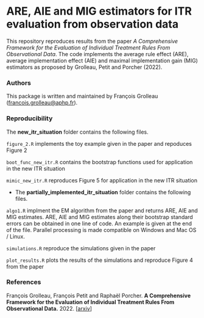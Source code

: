 # ARE, AIE and MIG estimators for ITR evaluation from observation data


This repository reproduces results from the paper *A Comprehensive Framework for the Evaluation of Individual Treatment Rules From Observational Data*.
The code implements the average rule effect (ARE), average implementation effect (AIE) and maximal implementation gain (MIG) 
estimators as proposed by Grolleau, Petit and Porcher (2022). 

### Authors
This package is written and maintained by François Grolleau (francois.grolleau@aphp.fr).

### Reproducibility

The **new_itr_situation** folder contains the following files.

 `figure_2.R` implements the toy example given in the paper and repoduces Figure 2
 
 `boot_func_new_itr.R` contains the bootstrap functions used for application in the new ITR situation
 
 `mimic_new_itr.R` reproduces Figure 5 for application in the new ITR situation

- The **partially_implemented_itr_situation** folder contains the following files.

`algo1.R` implment the EM algorithm from the paper and returns ARE, AIE and MIG estimates. 
 ARE, AIE and MIG estimates along their bootstrap standard errors can be obtained in one line of code. 
 An example is given at the end of the file. Parallel processing is made compatible on Windows and Mac OS / Linux.

`simulations.R` reproduce the simulations given in the paper

`plot_results.R` plots the results of the simulations and reproduce Figure 4 from the paper

### References
François Grolleau, François Petit and Raphaël Porcher.
<b>A Comprehensive Framework for the Evaluation of Individual Treatment Rules From Observational Data.</b>
2022.
[<a href="https://arxiv.org/">arxiv</a>]
